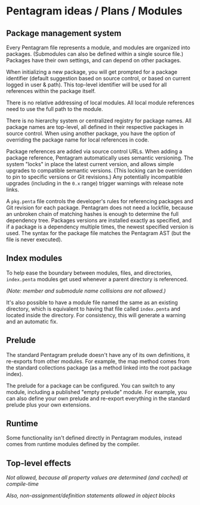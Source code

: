 # Pentagram ideas / Plans / Modules

## Package management system

Every Pentagram file represents a module, and modules are organized into packages. (Submodules can also be defined within a single source file.) Packages have their own settings, and can depend on other packages.

When initializing a new package, you will get prompted for a package identifier (default suggestion based on source control, or based on current logged in user & path). This top-level identifier will be used for all references within the package itself.

There is no relative addressing of local modules. All local module references need to use the full path to the module.

There is no hierarchy system or centralized registry for package names. All package names are top-level, all defined in their respective packages in source control. When using another package, you have the option of overriding the package name for local references in code.

Package references are added via source control URLs. When adding a package reference, Pentagram automatically uses semantic versioning. The system "locks" in place the latest current version, and allows simple upgrades to compatible semantic versions. (This locking can be overridden to pin to specific versions or Git revisions.) Any potentially incompatible upgrades (including in the `0.x` range) trigger warnings with release note links.

A `pkg.penta` file controls the developer's rules for referencing packages and Git revision for each package. Pentagram does not need a lockfile, because an unbroken chain of matching hashes is enough to determine the full dependency tree. Packages versions are installed exactly as specified, and if a package is a dependency multiple times, the newest specified version is used. The syntax for the package file matches the Pentagram AST (but the file is never executed).

## Index modules

To help ease the boundary between modules, files, and directories, `index.penta` modules get used whenever a parent directory is referenced.

_(Note: member and submodule name collisions are not allowed.)_

It's also possible to have a module file named the same as an existing directory, which is equivalent to having that file called `index.penta` and located inside the directory. For consistency, this will generate a warning and an automatic fix.

## Prelude

The standard Pentagram prelude doesn't have any of its own definitions, it re-exports from other modules. For example, the map method comes from the standard collections package (as a method linked into the root package index).

The prelude for a package can be configured. You can switch to any module, including a published "empty prelude" module. For example, you can also define your own prelude and re-export everything in the standard prelude plus your own extensions.

## Runtime

Some functionality isn't defined directly in Pentagram modules, instead comes from runtime modules defined by the compiler.

## Top-level effects

_Not allowed, because all property values are determined (and cached) at compile-time_

_Also, non-assignment/definition statements allowed in object blocks_
